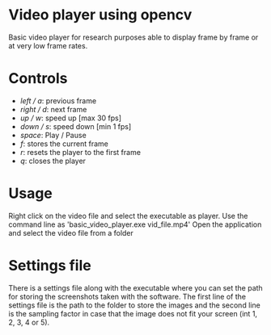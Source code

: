 # Video player using opencv
Basic video player for research purposes able to display frame by frame or at very low frame rates.
# Controls
- *left / a*: previous frame
- *right / d*: next frame
- *up / w*: speed up [max 30 fps]
- *down / s*: speed down [min 1 fps]
- *space*: Play / Pause
- *f*: stores the current frame
- *r*: resets the player to the first frame
- *q*: closes the player
# Usage
Right click on the video file and select the executable as player. 
Use the command line as 'basic_video_player.exe vid_file.mp4'
Open the application and select the video file from a folder
# Settings file
There is a settings file along with the executable where you can set the path for storing the 
screenshots taken with the software. The first line of the settings file is the path to the 
folder to store the images and the second line is the sampling factor in case that the image 
does not fit your screen (int 1, 2, 3, 4 or 5).